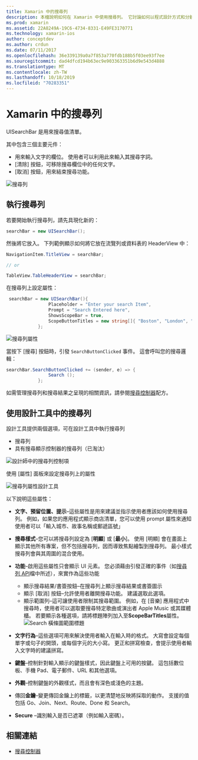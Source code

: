 ```yaml
---
title: Xamarin 中的搜尋列
description: 本檔說明如何在 Xamarin 中使用搜尋列。 它討論如何以程式設計方式和分鏡腳本建立搜尋列。
ms.prod: xamarin
ms.assetid: 22A8249A-19C6-4734-8331-E49FE3170771
ms.technology: xamarin-ios
author: conceptdev
ms.author: crdun
ms.date: 07/11/2017
ms.openlocfilehash: 36e339139a0a7f853a770fdb188b5f03ee93f7ee
ms.sourcegitcommit: dad4dfcd194b63ec9e903363351b6d9e543d4888
ms.translationtype: MT
ms.contentlocale: zh-TW
ms.lasthandoff: 10/18/2019
ms.locfileid: "70283351"
---
```

# <a name="search-bars-in-xamarinios"></a>Xamarin 中的搜尋列

UISearchBar 是用來搜尋值清單。

其中包含三個主要元件：

- 用來輸入文字的欄位。 使用者可以利用此來輸入其搜尋字詞。
- [清除] 按鈕，可移除搜尋欄位中的任何文字。
- [取消] 按鈕，用來結束搜尋功能。

![搜尋列](searchbar-images/image1.png)

## <a name="implementing-the-search-bar"></a>執行搜尋列

若要開始執行搜尋列，請先具現化新的：

```csharp
searchBar = new UISearchBar();
```

然後將它放入。 下列範例顯示如何將它放在流覽列或資料表的 HeaderView 中：

```csharp
NavigationItem.TitleView = searchBar;

// or

TableView.TableHeaderView = searchBar;
```

在搜尋列上設定屬性：

```csharp
 searchBar = new UISearchBar(){
                Placeholder = "Enter your search Item",
                Prompt = "Search Entered here",
                ShowsScopeBar = true,
                ScopeButtonTitles = new string[]{ "Boston", "London", "SF" },
            };
```

![搜尋列屬性](searchbar-images/image6.png)

當按下 [搜尋] 按鈕時，引發 `SearchButtonClicked` 事件。 這會呼叫您的搜尋邏輯：

```csharp
searchBar.SearchButtonClicked += (sender, e) => {
                Search ();
            };
```

如需管理搜尋列和搜尋結果之呈現的相關資訊，請參閱[搜尋控制器](https://github.com/xamarin/recipes/tree/master/Recipes/ios/content_controls/search-controller)配方。

## <a name="using-the-search-bar-in-the-designer"></a>使用設計工具中的搜尋列

設計工具提供兩個選項，可在設計工具中執行搜尋列

- 搜尋列
- 具有搜尋顯示控制器的搜尋列（已淘汰）

![設計師中的搜尋列控制項](searchbar-images/image2.png)

使用 [屬性] 面板來設定搜尋列上的屬性

![搜尋列屬性設計工具](searchbar-images/image3.png)

以下說明這些屬性：

- **文字、預留位置、提示**–這些屬性是用來建議並指示使用者應該如何使用搜尋列。 例如，如果您的應用程式顯示商店清單，您可以使用 prompt 屬性來通知使用者可以「輸入城市、故事名稱或郵遞區號」
- **搜尋樣式**–您可以將搜尋列設定為 [**明顯**] 或 [**最小**]。 使用 [明顯] 會在畫面上顯示其他所有專案，但不包括搜尋列，因而導致焦點繪製到搜尋列。 最小樣式搜尋列會與其周圍的混合使用。
- **功能**–啟用這些屬性只會顯示 UI 元素。 您必須藉由引發正確的事件（如[搜尋列 API](xref:UIKit.UISearchBar)檔中所述），來實作為這些功能
  - 顯示搜尋結果/書簽按鈕–在搜尋列上顯示搜尋結果或書簽圖示
  - 顯示 [取消] 按鈕–允許使用者離開搜尋功能。 建議選取此選項。
  - 顯示範圍列–這可讓使用者限制其搜尋範圍。 例如，在 [音樂] 應用程式中搜尋時，使用者可以選取要搜尋特定歌曲或演出者 Apple Music 或其媒體櫃。 若要顯示各種選項，請將標題陣列加入至**ScopeBarTitles**屬性。
  ![Search 橫條圖範圍標題 ](searchbar-images/image4.png)

- **文字行為**–這些選項可用來解決使用者輸入在輸入時的格式。 大寫會設定每個單字或句子的開頭，或每個字元的大小寫。 更正和拼寫檢查，會提示使用者輸入文字時的建議拼寫。
- **鍵盤**–控制針對輸入顯示的鍵盤樣式，因此鍵盤上可用的按鍵。 這包括數位板、手機 Pad、電子郵件、URL 和其他選項。
- **外觀**–控制鍵盤的外觀樣式，而且會有深色或淺色的主題。
- 傳回**金鑰**–變更傳回金鑰上的標籤，以更清楚地反映將採取的動作。 支援的值包括 Go、Join、Next、Route、Done 和 Search。
- **Secure** –識別輸入是否已遮罩（例如輸入密碼）。

## <a name="related-links"></a>相關連結

- [搜尋控制器](https://github.com/xamarin/recipes/tree/master/Recipes/ios/content_controls/search-controller)
